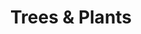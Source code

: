 ---
title: "Trees & Plants"
pageTitle: "Trees and Plant Services"
icon: "/images/service-icons/service-icon_trees.svg"
description: "Add beauty and life to your yard with trees, shrubs, and flowers. We help you select and care for plants suited to Los Alamos."
btntxt: "About Plant Options"
about: "Bring your outdoor space to life with the natural beauty of trees, shrubs, and flowers. At Los Alamos Landscaping & More, we specialize in selecting and planting greenery that thrives in Los Alamos’ unique climate. Whether you’re looking to add shade with trees, create privacy with shrubs, or brighten your yard with colorful flowers, we’ll help you choose the perfect plants to complement your landscape. Our team ensures proper planting and care, so your greenery stays healthy and vibrant for years to come. Let us help you create a yard that’s full of life and beauty."
image: "/images/uploads/plants_main-img.webp"
alt:  "Landscaping project with freshly planted trees and shrubs."
imageTwo: "/images/uploads/palnts_imgTwo.webp"
altTwo: "Vibrant flower arrangement being prepared for landscaping."
gallery:
  - image: "/images/uploads/palnts_img-1.webp"
    alt: "Colorful flowers and shrubs arranged in a landscaped bed."
  - image: "/images/uploads/palnts_img-2.webp"
    alt: "Raised flower bed with brick retaining wall."
  - image: "/images/uploads/palnts_img-3.webp"
    alt: "Gardeners planting a variety of flowers in a public space."
  - image: "/images/uploads/palnts_img-4.webp"
    alt: "Flower bed with bright pink and red petunias."
  - image: "/images/uploads/palnts_img-5.webp"
    alt: "Commercial landscaping project with new plants and trees."
  - image: "/images/uploads/palnts_img-6.webp"
    alt: "Workers installing flowers along a street median."
---